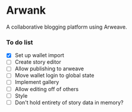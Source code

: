 # Arwank

A collaborative blogging platform using Arweave.


### To do list
- [x] Set up wallet import
- [ ] Create story editor
- [ ] Allow publishing to arweave
- [ ] Move wallet login to global state
- [ ] Implement gallery
- [ ] Allow editing off of others
- [ ] Style
- [ ] Don't hold entirety of story data in memory?